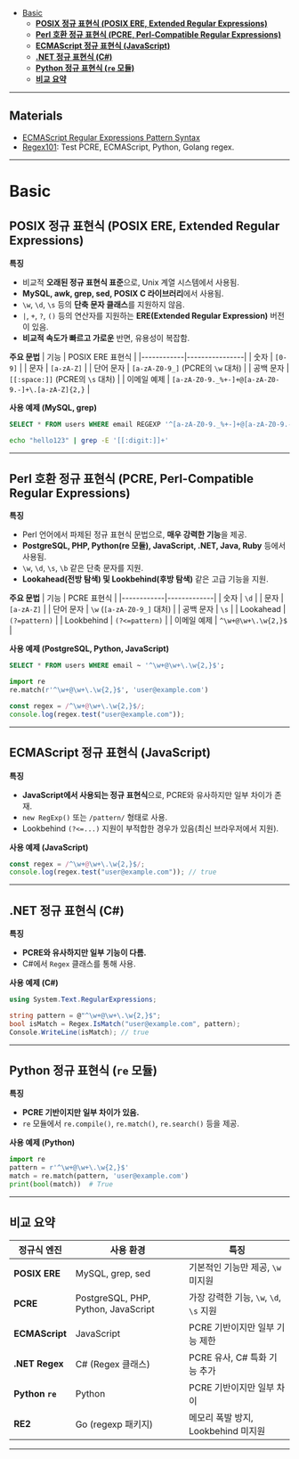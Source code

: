 - [Basic](#basic)
  - [**POSIX 정규 표현식 (POSIX ERE, Extended Regular Expressions)**](#posix-정규-표현식-posix-ere-extended-regular-expressions)
  - [**Perl 호환 정규 표현식 (PCRE, Perl-Compatible Regular Expressions)**](#perl-호환-정규-표현식-pcre-perl-compatible-regular-expressions)
  - [**ECMAScript 정규 표현식 (JavaScript)**](#ecmascript-정규-표현식-javascript)
  - [**.NET 정규 표현식 (C#)**](#net-정규-표현식-c)
  - [**Python 정규 표현식 (`re` 모듈)**](#python-정규-표현식-re-모듈)
  - [**비교 요약**](#비교-요약)

---

## Materials
* [ECMAScript Regular Expressions Pattern Syntax](http://www.cplusplus.com/reference/regex/ECMAScript/)
* [Regex101](https://regex101.com/): Test PCRE, ECMAScript, Python, Golang regex.

---

# Basic

##  **POSIX 정규 표현식 (POSIX ERE, Extended Regular Expressions)**
**특징**  
- 비교적 **오래된 정규 표현식 표준**으로, Unix 계열 시스템에서 사용됨.
- **MySQL, awk, grep, sed, POSIX C 라이브러리**에서 사용됨.
- `\w`, `\d`, `\s` 등의 **단축 문자 클래스**를 지원하지 않음.
- `|`, `+`, `?`, `()` 등의 연산자를 지원하는 **ERE(Extended Regular Expression)** 버전이 있음.
- **비교적 속도가 빠르고 가로운** 반면, 유용성이 복잡함.

**주요 문법**
| 기능        | POSIX ERE 표현식 |
|------------|----------------|
| 숫자        | `[0-9]`       |
| 문자        | `[a-zA-Z]`    |
| 단어 문자    | `[a-zA-Z0-9_]` (PCRE의 `\w` 대처) |
| 공백 문자    | `[[:space:]]` (PCRE의 `\s` 대처) |
| 이메일 예제 | `[a-zA-Z0-9._%+-]+@[a-zA-Z0-9.-]+\.[a-zA-Z]{2,}` |

**사용 예제 (MySQL, grep)**
```sql
SELECT * FROM users WHERE email REGEXP '^[a-zA-Z0-9._%+-]+@[a-zA-Z0-9.-]+\\.[a-zA-Z]{2,}$';
```
```sh
echo "hello123" | grep -E '[[:digit:]]+'
```

---

##  **Perl 호환 정규 표현식 (PCRE, Perl-Compatible Regular Expressions)**

**특징**  
- Perl 언어에서 파제된 정규 표현식 문법으로, **매우 강력한 기능**을 제공.
- **PostgreSQL, PHP, Python(re 모듈), JavaScript, .NET, Java, Ruby** 등에서 사용됨.
- `\w`, `\d`, `\s`, `\b` 같은 단축 문자를 지원.
- **Lookahead(전방 탐색) 및 Lookbehind(후방 탐색)** 같은 고급 기능을 지원.

**주요 문법**
| 기능        | PCRE 표현식 |
|------------|-------------|
| 숫자        | `\d`       |
| 문자        | `[a-zA-Z]` |
| 단어 문자    | `\w` (`[a-zA-Z0-9_]` 대처) |
| 공백 문자    | `\s` |
| Lookahead  | `(?=pattern)` |
| Lookbehind | `(?<=pattern)` |
| 이메일 예제 | `^\w+@\w+\.\w{2,}$` |

**사용 예제 (PostgreSQL, Python, JavaScript)**

```sql
SELECT * FROM users WHERE email ~ '^\w+@\w+\.\w{2,}$';
```

```python
import re
re.match(r'^\w+@\w+\.\w{2,}$', 'user@example.com')
```

```javascript
const regex = /^\w+@\w+\.\w{2,}$/;
console.log(regex.test("user@example.com"));
```

---

## **ECMAScript 정규 표현식 (JavaScript)**

**특징**  
- **JavaScript에서 사용되는 정규 표현식**으로, PCRE와 유사하지만 일부 차이가 존재.
- `new RegExp()` 또는 `/pattern/` 형태로 사용.
- Lookbehind `(?<=...)` 지원이 부적합한 경우가 있음(최신 브라우저에서 지원).

**사용 예제 (JavaScript)**

```javascript
const regex = /^\w+@\w+\.\w{2,}$/;
console.log(regex.test("user@example.com")); // true
```

---

##  **.NET 정규 표현식 (C#)**

**특징**  

- **PCRE와 유사하지만 일부 기능이 다름.**
- C#에서 `Regex` 클래스를 통해 사용.

**사용 예제 (C#)**

```csharp
using System.Text.RegularExpressions;

string pattern = @"^\w+@\w+\.\w{2,}$";
bool isMatch = Regex.IsMatch("user@example.com", pattern);
Console.WriteLine(isMatch); // true
```

---

##  **Python 정규 표현식 (`re` 모듈)**

**특징**  

- **PCRE 기반이지만 일부 차이가 있음.**
- `re` 모듈에서 `re.compile()`, `re.match()`, `re.search()` 등을 제공.

**사용 예제 (Python)**
```python
import re
pattern = r'^\w+@\w+\.\w{2,}$'
match = re.match(pattern, 'user@example.com')
print(bool(match))  # True
```

---

## **비교 요약**

| 정규식 엔진 | 사용 환경 | 특징 |
|------------|-------------|------|
| **POSIX ERE** | MySQL, grep, sed | 기본적인 기능만 제공, `\w` 미지원 |
| **PCRE** | PostgreSQL, PHP, Python, JavaScript | 가장 강력한 기능, `\w`, `\d`, `\s` 지원 |
| **ECMAScript** | JavaScript | PCRE 기반이지만 일부 기능 제한 |
| **.NET Regex** | C# (Regex 클래스) | PCRE 유사, C# 특화 기능 추가 |
| **Python `re`** | Python | PCRE 기반이지만 일부 차이 |
| **RE2** | Go (regexp 패키지) | 메모리 폭발 방지, Lookbehind 미지원 |

---
